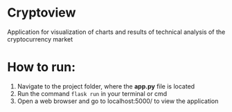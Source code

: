 # Cryptoview
Application for visualization of charts and results of technical analysis of the cryptocurrency market

# How to run:
1. Navigate to the project folder, where the **app.py** file is located
2.  Run the command `flask run` in  your terminal or cmd
3. Open a web browser and go to localhost:5000/ to view the application

